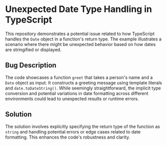 # Unexpected Date Type Handling in TypeScript

This repository demonstrates a potential issue related to how TypeScript handles the `Date` object in a function's return type. The example illustrates a scenario where there might be unexpected behavior based on how dates are stringified or displayed.

## Bug Description

The code showcases a function `greet` that takes a person's name and a `Date` object as input. It constructs a greeting message using template literals and `date.toDateString()`.  While seemingly straightforward, the implicit type conversion and potential variations in date formatting across different environments could lead to unexpected results or runtime errors.

## Solution

The solution involves explicitly specifying the return type of the function as `string` and handling potential errors or edge cases related to date formatting.  This enhances the code's robustness and clarity.
